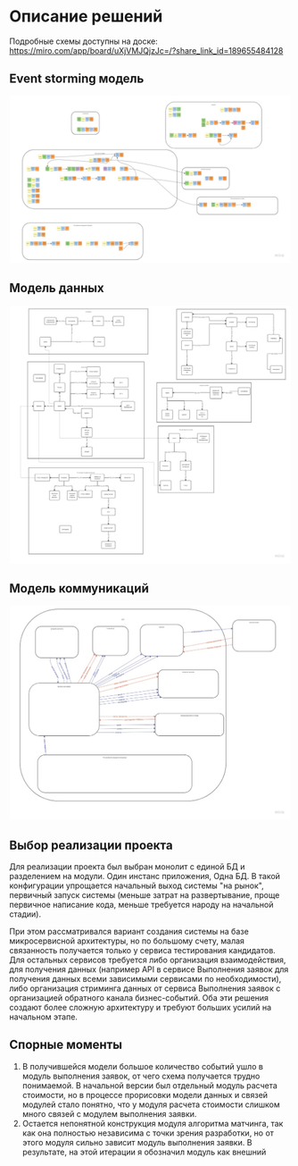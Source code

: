 # Описание решений
Подробные схемы доступны на доске: https://miro.com/app/board/uXjVMJQjzJc=/?share_link_id=189655484128


## Event storming модель

![ES](es.jpg)

## Модель данных

![data model](data_model.jpg)

## Модель коммуникаций

![communications model](communications_model.jpg)


## Выбор реализации проекта

Для реализации проекта был выбран монолит с единой БД и разделением на модули. Один инстанс приложения, Одна БД.
В такой конфигурации упрощается начальный выход системы "на рынок", первичный запуск системы (меньше затрат на развертывание, 
проще первичное написание кода, меньше требуется народу на начальной стадии).

При этом рассматривался вариант создания системы на базе микросервисной архитектуры, но по большому счету, малая связанность 
получается только у сервиса тестирования кандидатов. Для остальных сервисов требуется либо организация взаимодействия, для 
получения данных (например API в сервисе Выполнения заявок для получения данных всеми зависимыми сервисами по необходимости), 
либо организация стриминга данных от сервиса Выполнения заявок с организацией обратного канала бизнес-событий.
Оба эти решения создают более сложную архитектуру и требуют больших усилий на начальном этапе.

## Спорные моменты

1. В получившейся модели большое количество событий ушло в модуль выполнения заявок, от чего схема получается трудно понимаемой. 
В начальной версии был отдельный модуль расчета стоимости, но в процессе прорисовки модели данных и связей модулей стало понятно, 
что у модуля расчета стоимости слишком много связей с модулем выполнения заявки.
2. Остается непонятной конструкция модуля алгоритма матчинга, так как она полностью независима с точки зрения разработки, 
но от этого модуля сильно зависит модуль выполнения заявки. В результате, на этой итерации я обозначил модуль как внешний


